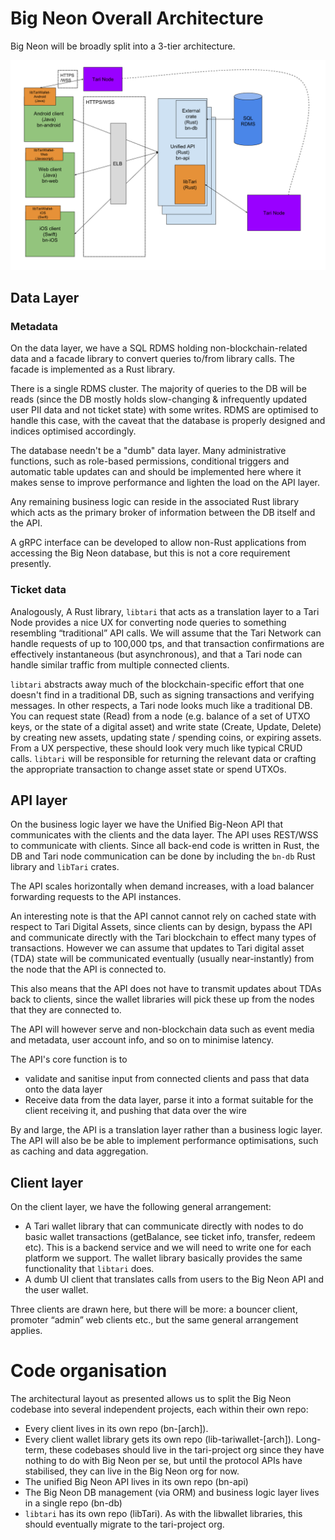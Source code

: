 # Big Neon Overall Architecture


Big Neon will be broadly split into a 3-tier architecture.

![High Level Architecture](assets/high-level-arch.png)

## Data Layer

### Metadata

On the data layer, we have a SQL RDMS holding non-blockchain-related data and a facade library to convert queries 
to/from library calls. The facade is implemented as a Rust library. 

There is a single RDMS cluster. The majority of queries to the DB will be reads (since the DB mostly holds slow-changing 
& infrequently updated user PII data and not ticket state) with some writes. RDMS are optimised to handle this case, 
with the caveat that the database is properly designed and indices optimised accordingly.

The database needn't be a "dumb" data layer. Many administrative functions, such as role-based permissions, conditional
triggers and automatic table updates can and should be implemented here where it makes sense to improve performance and 
lighten the load on the API layer. 

Any remaining business logic can reside in the associated Rust library which acts as the primary broker of information between
the DB itself and the API.

A gRPC interface can be developed to allow non-Rust
applications from accessing the Big Neon database, but this is not a core requirement presently.


### Ticket data

Analogously, A Rust library, `libtari` that acts as a translation layer to a Tari Node provides a nice UX for converting node queries 
to something resembling “traditional” API calls. We will assume that the Tari Network can handle requests of up to 100,000 tps, 
and that transaction confirmations are effectively instantaneous (but asynchronous), and that a Tari node can handle 
similar traffic from multiple connected clients.

`libtari` abstracts away much of the blockchain-specific effort that one doesn't find in a traditional DB, such as
signing transactions and verifying messages. In other respects, a Tari node looks much like a traditional DB. You can
request state (Read) from a node (e.g. balance of a set of UTXO keys, or the state of a digital asset) and write state
(Create, Update, Delete) by creating new assets, updating state / spending coins, or expiring assets. From a UX perspective, 
these should look very much like typical CRUD calls. `libtari` will be responsible for returning the relevant data or
crafting the appropriate transaction to change asset state or spend UTXOs.   

## API layer

On the business logic layer we have the Unified Big-Neon API that communicates with the clients and the data layer. 
The API uses REST/WSS to communicate with clients. Since all back-end code is written in Rust, the DB and Tari node 
communication can be done by including the `bn-db` Rust library and `libTari` crates.  

The API scales horizontally when demand increases, with a load balancer forwarding requests to the API instances.

An interesting note is that the API cannot cannot rely on cached state with respect to Tari Digital Assets, since 
clients can by design, bypass the API and communicate directly with the Tari blockchain to effect many types of 
transactions. However we can assume that updates to Tari digital asset (TDA) state will be communicated eventually 
(usually near-instantly) from the node that the API is connected to. 

This also means that the API does not have to transmit updates about TDAs back to clients, since the wallet libraries 
will pick these up from the nodes that they are connected to.

The API will however serve and non-blockchain data such as event media and metadata, user account info, and so on to minimise
latency.

The API's core function is to 
* validate and sanitise input from connected clients and pass that data onto the data layer
* Receive data from the data layer, parse it into a format suitable for the client receiving it, and pushing that data 
  over the wire
  
By and large, the API is a translation layer rather than a business logic layer.  
The API will also be be able to implement performance optimisations, such as caching and data aggregation.   

## Client layer

On the client layer, we have the following general arrangement:

* A Tari wallet library that can communicate directly with nodes to do basic wallet transactions (getBalance, see ticket 
  info, transfer, redeem etc). This is a backend service and we will need to write one for each platform we support. 
  The wallet library basically provides the same functionality that `libtari` does.
* A dumb UI client that translates calls from users to the Big Neon API and the user wallet. 

Three clients are drawn here, but there will be more: a bouncer client, promoter “admin” web clients etc., but the same general arrangement applies.

# Code organisation

The architectural layout as presented allows us to split the Big Neon codebase into several independent projects, each within their own repo:

* Every client lives in its own repo (bn-[arch]).
* Every client wallet library gets its own repo (lib-tariwallet-[arch]). Long-term, these codebases should live in the 
tari-project org since they have nothing to do with Big Neon per se, but until the protocol APIs have stabilised, 
they can live in the Big Neon org for now.
* The unified Big Neon API lives in its own repo (bn-api)
* The Big Neon DB management (via ORM) and business logic layer lives in a single repo (bn-db)
* `libtari` has its own repo (libTari). As with the libwallet libraries, this should eventually migrate to the tari-project org.



